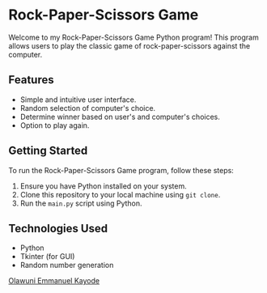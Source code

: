 # Rock-Paper-Scissors Game

Welcome to my Rock-Paper-Scissors Game Python program! This program allows users to play the classic game of rock-paper-scissors against the computer.

## Features

- Simple and intuitive user interface.
- Random selection of computer's choice.
- Determine winner based on user's and computer's choices.
- Option to play again.

## Getting Started

To run the Rock-Paper-Scissors Game program, follow these steps:

1. Ensure you have Python installed on your system.
2. Clone this repository to your local machine using `git clone`.
3. Run the `main.py` script using Python.

## Technologies Used

- Python
- Tkinter (for GUI)
- Random number generation

[Olawuni Emmanuel Kayode](https://github.com/OK-Emmanuel)
